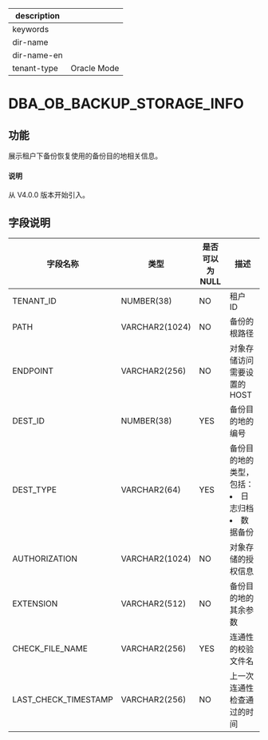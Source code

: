 |description||
|---|---|
|keywords||
|dir-name||
|dir-name-en||
|tenant-type|Oracle Mode|

# DBA_OB_BACKUP_STORAGE_INFO

## 功能

展示租户下备份恢复使用的备份目的地相关信息。

<main id="notice" type='explain'>
  <h4>说明</h4>
  <p>从 V4.0.0 版本开始引入。</p>
</main>

## 字段说明

| 字段名称 | 类型 | 是否可以为 NULL | 描述 |
| --- | --- | --- | --- |
| TENANT_ID | NUMBER(38) | NO | 租户 ID |
| PATH | VARCHAR2(1024) | NO | 备份的根路径 |
| ENDPOINT | VARCHAR2(256) | NO | 对象存储访问需要设置的 HOST |
| DEST_ID | NUMBER(38) | YES | 备份目的地的编号 |
| DEST_TYPE | VARCHAR2(64) | YES | 备份目的地的类型，包括：<li>日志归档<li>数据备份 |
| AUTHORIZATION | VARCHAR2(1024) | NO | 对象存储的授权信息 |
| EXTENSION | VARCHAR2(512) | NO | 备份目的地的其余参数 |
| CHECK_FILE_NAME | VARCHAR2(256) | YES | 连通性的校验文件名 |
| LAST_CHECK_TIMESTAMP | VARCHAR2(256) | NO | 上一次连通性检查通过的时间 |

